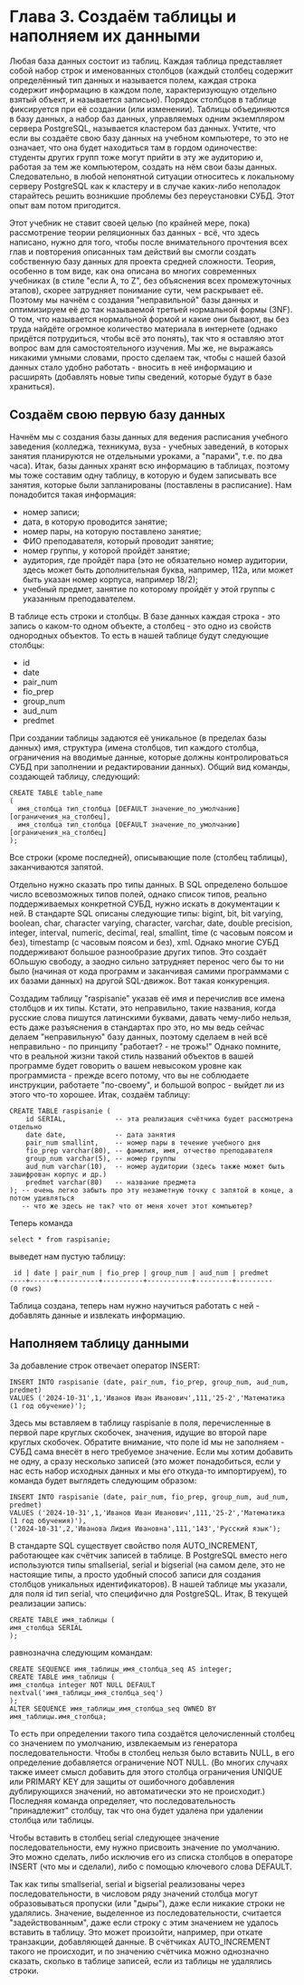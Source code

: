 # Глава 3. Создаём таблицы и наполняем их данными

Любая база данных состоит из таблиц. Каждая таблица представляет собой набор строк и именованных столбцов (каждый столбец содержит определённый тип данных и называется полем, каждая строка содержит информацию в каждом поле, характеризующую отдельно взятый объект, и называется записью). Порядок столбцов в таблице фиксируется при её создании (или изменении). Таблицы объединяются в базу данных, а набор баз данных, управляемых одним экземпляром сервера PostgreSQL, называется кластером баз данных. Учтите, что если вы создаёте свою базу данных на учебном компьютере, то это не означает, что она будет находиться там в гордом одиночестве: студенты других групп тоже могут прийти в эту же аудиторию и, работая за тем же компьютером, создать на нём свои базы данных. Следовательно, в любой непонятной ситуации относитесь к локальному серверу PostgreSQL как к кластеру и в случае каких-либо неполадок старайтесь решить возникшие проблемы без переустановки СУБД. Этот опыт вам потом пригодится.

Этот учебник не ставит своей целью (по крайней мере, пока) рассмотрение теории реляционных баз данных - всё, что здесь написано, нужно для того, чтобы после внимательного прочтения всех глав и повторения описанных там действий вы смогли создать собственную базу данных для проекта средней сложности. Теория, особенно в том виде, как она описана во многих современных учебниках (в стиле "если A, то Z", без объяснения всех промежуточных этапов), скорее затрудняет понимание сути, чем раскрывает её. Поэтому мы начнём с создания "неправильной" базы данных и оптимизируем её до так называемой третьей нормальной формы (3NF). О том, что называется нормальной формой и какие они бывают, вы без труда найдёте огромное количество материала в интернете (однако придётся потрудиться, чтобы всё это понять), так что я оставляю этот вопрос вам для самостоятельного изучения. Мы же, не выражаясь никакими умными словами, просто сделаем так, чтобы с нашей базой данных стало удобно работать - вносить в неё информацию и расширять (добавлять новые типы сведений, которые будут в базе храниться).

## Создаём свою первую базу данных

Начнём мы с создания базы данных для ведения расписания учебного заведения (колледжа, техникума, вуза - учебных заведений, в которых занятия планируются не отдельными уроками, а "парами", т.е. по два часа). Итак, базы данных хранят всю информацию в таблицах, поэтому мы тоже составим одну таблицу, в которую и будем записывать все занятия, которые были запланированы (поставлены в расписание). Нам понадобится такая информация:

* номер записи;
* дата, в которую проводится занятие;
* номер пары, на которую поставлено занятие;
* ФИО преподавателя, который проводит занятие;
* номер группы, у которой пройдёт занятие;
* аудитория, где пройдёт пара (это не обязательно номер аудитории, здесь может быть дополнительная буква, например, 112а, или может быть указан номер корпуса, например 18/2);
* учебный предмет, занятие по которому пройдёт у этой группы с указанным преподавателем.

В таблице есть строки и столбцы. В базе данных каждая строка - это запись о каком-то одном объекте, а столбец - это одно из свойств однородных объектов. То есть в нашей таблице будут следующие столбцы:

* id
* date
* pair_num
* fio_prep
* group_num
* aud_num
* predmet

При создании таблицы задаются её уникальное (в пределах базы данных) имя, структура (имена столбцов, тип каждого столбца, ограничения на вводимые данные, которые должны контролироваться СУБД при заполнении и редактировании данных). Общий вид команды, создающей таблицу, следующий:
```
CREATE TABLE table_name
(
  имя_столбца тип_столбца [DEFAULT значение_по_умолчанию] [ограничения_на_столбец],
  имя_столбца тип_столбца [DEFAULT значение_по_умолчанию] [ограничения_на_столбец]
);
```
Все строки (кроме последней), описывающие поле (столбец таблицы), заканчиваются запятой.

Отдельно нужно сказать про типы данных. В SQL определено большое число всевозможных типов полей, однако список типов, реально поддерживаемых конкретной СУБД, нужно искать в документации к ней. В стандарте SQL описаны следующие типы: bigint, bit, bit varying, boolean, char, character varying, character, varchar, date, double precision, integer, interval, numeric, decimal, real, smallint, time (с часовым поясом и без), timestamp (с часовым поясом и без), xml. Однако многие СУБД поддерживают большое разнообразие других типов. Это создаёт бОльшую свободу, а заодно сильно затрудняет перенос чего бы то ни было (начиная от кода программ и заканчивая самими программами с их базами данных) на другой SQL-движок. Вот такая конкуренция.

Создадим таблицу "raspisanie" указав её имя и перечислив все имена столбцов и их типы. Кстати, это неправильно, такие названия, когда русские слова пишутся латинскими буквами, давать чему-либо нельзя, есть даже разъяснения в стандартах про это, но мы ведь сейчас делаем "неправильную" базу данных, поэтому сделаем в ней всё неправильно - по принципу "работает? - не трожь!" Однако помните, что в реальной жизни такой стиль названий объектов в вашей программе будет говорить о вашем невысоком уровне как программиста - прежде всего потому, что вы не соблюдаете инструкции, работаете "по-своему", и большой вопрос - выйдет ли из этого что-то хорошее. Итак, создаём таблицу:

```
CREATE TABLE raspisanie (
    id SERIAL,            -- эта реализация счётчика будет рассмотрена отдельно
    date date,            -- дата занятия
    pair_num smallint,    -- номер пары в течение учебного дня
    fio_prep varchar(80), -- фамилия, имя, отчество преподавателя
    group_num varchar(5), -- номер группы
    aud_num varchar(10),  -- номер аудитории (здесь также может быть зашифрован корпус и др.)
    predmet varchar(80)   -- название предмета
); -- очень легко забыть про эту незаметную точку с запятой в конце, а потом удивляться
   -- что же здесь не так? что от меня хочет этот компьютер?
```
Теперь команда 
```
select * from raspisanie;
```
выведет нам пустую таблицу:
```
 id | date | pair_num | fio_prep | group_num | aud_num | predmet 
----+------+----------+----------+-----------+---------+---------
(0 rows)
```
Таблица создана, теперь нам нужно научиться работать с ней - добавлять данные и извлекать информацию.

## Наполняем таблицу данными

За добавление строк отвечает оператор INSERT:

```
INSERT INTO raspisanie (date, pair_num, fio_prep, group_num, aud_num, predmet)
VALUES ('2024-10-31',1,'Иванов Иван Иванович',111,'25-2','Математика (1 год обучение)');
```
Здесь мы вставляем в таблицу raspisanie в поля, перечисленные в первой паре круглых скобочек, значения, идущие во второй паре круглых скобочек. Обратите внимание, что поле id мы не заполняем - СУБД сама внесёт в него требуемое значение. Если мы хотим добавить не одну, а сразу несколько записей (это может понадобиться, если у нас есть набор исходных данных и мы его откуда-то импортируем), то команда будет выглядеть следующим образом:

```
INSERT INTO raspisanie (date, pair_num, fio_prep, group_num, aud_num, predmet)
VALUES ('2024-10-31',1,'Иванов Иван Иванович',111,'25-2','Математика (1 год обучения)'),
('2024-10-31',2,'Иванова Лидия Ивановна',111,'143','Русский язык');
```
В стандарте SQL существует свойство поля AUTO_INCREMENT, работающее как счётчик записей в таблице. В PostgreSQL вместо него используются типы smallserial, serial и bigserial (на самом деле, это не настоящие типы, а просто удобный способ записи для создания столбцов уникальных идентификаторов). В нашей таблице мы указали, для поля id тип serial, что специфично для PostgreSQL. Итак, В текущей реализации запись:
```
CREATE TABLE имя_таблицы (
имя_столбца SERIAL
);
```
равнозначна следующим командам:
```
CREATE SEQUENCE имя_таблицы_имя_столбца_seq AS integer;
CREATE TABLE имя_таблицы (
имя_столбца integer NOT NULL DEFAULT nextval('имя_таблицы_имя_столбца_seq')
);
ALTER SEQUENCE имя_таблицы_имя_столбца_seq OWNED BY имя_таблицы.имя_столбца;
```
То есть при определении такого типа создаётся целочисленный столбец со значением по умолчанию, извлекаемым из генератора последовательности. Чтобы в столбец нельзя было вставить NULL, в его определение добавляется ограничение NOT NULL. (Во многих случаях также имеет смысл добавить для этого столбца ограничения UNIQUE или PRIMARY KEY для защиты от ошибочного добавления дублирующихся значений, но автоматически это не происходит.) Последняя команда определяет, что последовательность "принадлежит" столбцу, так что она будет удалена при удалении столбца или таблицы.

Чтобы вставить в столбец serial следующее значение последовательности, ему нужно присвоить значение по умолчанию. Это можно сделать, либо исключив его из списка столбцов в операторе INSERT (что мы и сделали), либо с помощью ключевого слова DEFAULT.

Так как типы smallserial, serial и bigserial реализованы через последовательности, в числовом ряду значений столбца могут образовываться пропуски (или "дыры"), даже если никакие строки не удалялись. Значение, выделенное из последовательности, считается "задействованным", даже если строку с этим значением не удалось вставить в таблицу. Это может произойти, например, при откате транзакции, добавляющей данные. В счётчиках AUTO_INCREMENT такого не происходит, и по значению счётчика можно однозначно сказать, сколько в таблице записей, если из таблицы не удалялись строки.


